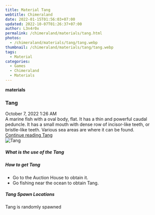 ```yaml
---
title: Material Tang
webtitle: Chimeraland
date: 2022-01-15T01:56:03+07:00
updated: 2022-10-07T01:26:37+07:00
author: L3n4r0x
permalink: /chimeraland/materials/tang.html
photos:
  - /chimeraland/materials/tang/tang.webp
thumbnail: /chimeraland/materials/tang/tang.webp
tags:
  - Material
categories:
  - Games
  - Chimeraland
  - Materials
---
```


<section id="bootstrap-wrapper">
  <link
    rel="stylesheet"
    href="https://cdn.statically.io/gh/dimaslanjaka/Web-Manajemen/40ac3225/css/bootstrap-4.5-wrapper.css"
  />
  <div
    class="row g-0 border rounded overflow-hidden flex-md-row mb-4 shadow-sm position-relative"
  >
    <div class="col p-4 d-flex flex-column position-static">
      <strong class="d-inline-block mb-2 text-success">materials</strong>
      <h3 class="mb-0">Tang</h3>
      <div class="mb-1 text-muted">October 7, 2022 1:26 AM</div>
      <div class="mb-2 border p-1">
        A marine fish with a oval body, flat. It has a thin and powerful caudal
        peduncle. It has a small mouth with dense row of incisor-like teeth, or
        bristle-like teeth. Various sea areas are where it can be found.
      </div>
      <a href="/chimeraland/materials/tang.html" class="stretched-link d-none"
        >Continue reading Tang</a
      >
    </div>
    <div class="col-auto d-none d-lg-block">
      <img src="/chimeraland/materials/tang/tang.webp" alt="Tang" />
    </div>
  </div>
  <div class="row">
    <div class="col-lg-6 col-12 mb-2">
      <div class="card">
        <div class="card-body">
          <h5 class="card-title">What is the use of the Tang</h5>
          <div class="card-text"><ul></ul></div>
        </div>
      </div>
    </div>
    <div class="col-lg-6 col-12 mb-2">
      <div class="card">
        <div class="card-body">
          <h5 class="card-title">How to get Tang</h5>
          <div class="card-text">
            <ul>
              <li>Go to the Auction House to obtain it.</li>
              <li>Go fishing near the ocean to obtain Tang.</li>
            </ul>
          </div>
        </div>
      </div>
    </div>
    <div class="col-12 mb-2">
      <h5>Tang Spawn Locations</h5>
      <p>Tang is randomly spawned</p>
    </div>
  </div>
</section>